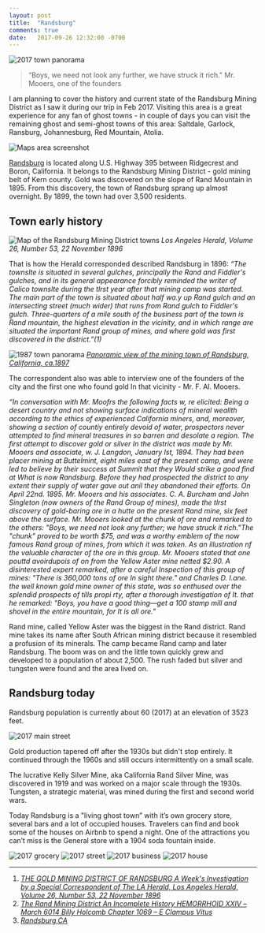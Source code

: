 ```yaml
---
layout: post
title:  "Randsburg"
comments: true
date:   2017-09-26 12:32:00 -0700
---
```

![2017 town panorama][2017_panorama]

>“Boys, we need not look any further, we have struck it rich."
Mr. Mooers, one of the founders

I am planning to cover the history and current state of the Randsburg Mining District as I saw it during our trip in Feb 2017. Visiting this area is a great experience for any fan of ghost towns - in couple of days you can visit the remaining ghost and semi-ghost towns of this area: Saltdale, Garlock, Ransburg, Johannesburg, Red Mountain, Atolia.

![Maps area screenshot][map]

[Randsburg](https://www.google.com/maps/place/Randsburg,+CA) is located along U.S. Highway 395 between Ridgecrest and Boron, California. It belongs to the Randsburg Mining District - gold mining belt of Kern county.
Gold was discovered on the slope of Rand Mountain in 1895. From this discovery, the town of Randsburg sprang up almost overnight. By 1899, the town had over 3,500 residents.

## Town early history

![Map of the Randsburg Mining District towns][newspaper_screenshot]
<i>Los Angeles Herald, Volume 26, Number 53, 22 November 1896</i>

That is how the Herald corresponded described Randsburg in 1896: <i>“The townslte is situated in several gulches, principally the Rand and Fiddler's gulches, and in its general appearance forcibly reminded the writer of Calico townslte during the tlrst year after that mining camp was started. The main part of the town is situated about half wa.y up Rand gulch and an intersecting street (much wider) that runs from Rand gulch to Fiddler's gulch. Three-quarters of a mile south of the business part of the town is Rand mountain, the highest elevation in the vicinity, and in which range are situated the important Rand group of mines, and where gold was first discovered in the district.”(1) </i>

![1987 town panorama][1987_panorama]
<i>[Panoramic view of the mining town of Randsburg, California, ca.1897](http://digitallibrary.usc.edu/cdm/singleitem/collection/p15799coll65/id/7516/rec/4)</i>

The correspondent also was able to interview one of the founders of the city and the first one who found gold In that vicinity - Mr. F. AI. Mooers.

<i>“In conversation with Mr. Moofrs the following facts w, re elicited: Being a desert country and not showing surface indications of mineral weallth according to the ethics of experienced California miners, and, moreover, showing a section of countiy entirely devoid of water, prospectors never attempted to find mineral treasures in so barren and desolate a region.
The first attempt to discover gold or silver In the district was made by Mr. Mooers and associate, w. J. Langdon, January Ist, 1894. They had been placer mining at Buttelmint, eight miles east of the present camp, and were led to believe by their success at Summit that they Would strike a good find at What is now Randsburg. Before they had prospected the district to any extent their supply of water gave out anil they abandoned their efforts. On April 22nd. 1895. Mr. Mooers and his associates. C. A. Burcham and John Singleton (now owners of the Rand Group of mines), made the tlrst discovery of gold-baring ore in a hutte on the present Rand mine, six feet above the surface. Mr. Mooers looked at the chunk of ore and remarked to the others: "Boys, we need not look any further; we have struck it rich."The "chunk" proved to be worth $75, and was a worthy emblem of the now famous Rand group of mines, from which it was taken. As an illustration nf the valuable character of the ore in this group. Mr. Mooers stated that one pouttd avoirdupois of on from the Yellow Aster mine netted $2.90. A disinterested expert remarked, after a careful Inspection of this group of mines: "There is 360,000 tons of ore In sight there." and Charles D. l.ane. the well known gold mine owner of this state, was so enthused over the splendid prospects of tills propi rty, after a thorough investigation of It. that he remarked: "Boys, you have a good thing—get a 100 stamp mill and shovel in the entire mountain, for It is all ore."</i>

Rand mine, called Yellow Aster was the biggest in the Rand district. Rand mine takes its name after South African mining district because it resembled a profusion of its minerals. The camp became Rand camp and later Randsburg. The boom was on and the little town quickly grew and developed to a population of about 2,500. The rush faded but silver and tungsten were found and the area lived on.

## Randsburg today

Randsburg population is currently about 60 (2017) at an elevation of 3523 feet.

![2017 main street][main_street]

Gold production tapered off after the 1930s but didn't stop entirely. It continued through the 1960s and still occurs intermittently on a small scale.

The lucrative Kelly Silver Mine, aka California Rand Silver Mine, was discovered in 1919 and was worked on a major scale through the 1930s. Tungsten, a strategic material, was mined during the first and second world wars.

Today Randsburg is a "living ghost town” with it’s own grocery store, several bars and a lot of occupied houses. Travelers can find and book some of the houses on Airbnb to spend a night.
One of the attractions you can’t miss is the General store with a 1904 soda fountain inside.

![2017 grocery][grocery]
![2017 street][street]
![2017 business][local_business]
![2017 house][house]


***


1. <i>[THE GOLD MINING DISTRICT OF RANDSBURG A Week's Investigation by a Special Correspondent of The LA Herald, Los Angeles Herald, Volume 26, Number 53, 22 November 1896](https://cdnc.ucr.edu/cgi-bin/cdnc?a=d&d=LAH18961122.2.54)</i>
2. <i>[The Rand Mining District An Incomplete History HEMORRHOID XXIV – March 6014 Billy Holcomb Chapter 1069 – E Clampus Vitus](https://www.billyholcomb.com/wp-content/uploads/2016/09/6014Rand-Mining-District-History.pdf)</i>
3. <i>[Randsburg,CA](http://digital-desert.com/randsburg-ca/)</i>

[newspaper_screenshot]: {{site.url}}/assets/img/25092017-Randsburg/newspaper.png  "Map of the Randsburg Mining District towns"
[1987_panorama]: {{site.url}}/assets/img/25092017-Randsburg/Panoramic_view_of_the_mining_town_of_Randsburg_California_ca1897.jpg "1987 town panorama"
[2017_panorama]: {{site.url}}/assets/img/25092017-Randsburg/randsburg_panorama.jpg "1987 town panorama"
[main_street]: {{site.url}}/assets/img/25092017-Randsburg/main_street.jpg "Randsburg Main street 2017"
[grocery]: {{site.url}}/assets/img/25092017-Randsburg/grocery_store.jpg "Randsburg Grocery store 2017"
[street]: {{site.url}}/assets/img/25092017-Randsburg/street.jpg "Randsburg street view"
[local_business]: {{site.url}}/assets/img/25092017-Randsburg/local_business.jpg "Randsburg local business"
[house]: {{site.url}}/assets/img/25092017-Randsburg/house.jpg "Randsburg houses"
[map]: {{site.url}}/assets/img/25092017-Randsburg/mining_district_map.png "Google map screenshot pf the area"



  


